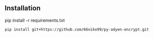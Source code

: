 ## Installation
pip install -r requirements.txt
```bash
pip install git+https://github.com/66niko99/py-adyen-encrypt.git
```
